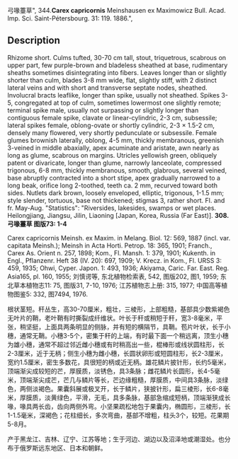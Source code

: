 弓喙薹草",
344.**Carex capricornis** Meinshausen ex Maximowicz Bull. Acad. Imp. Sci. Saint-Pétersbourg. 31: 119. 1886.",

## Description
Rhizome short. Culms tufted, 30-70 cm tall, stout, triquetrous, scabrous on upper part, few purple-brown and bladeless sheathed at base, rudimentary sheaths sometimes disintegrating into fibers. Leaves longer than or slightly shorter than culm, blades 3-8 mm wide, flat, slightly stiff, with 2 distinct lateral veins and with short and transverse septate nodes, sheathed. Involucral bracts leaflike, longer than spike, usually not sheathed. Spikes 3-5, congregated at top of culm, sometimes lowermost one slightly remote; terminal spike male, usually not surpassing or slightly longer than contiguous female spike, clavate or linear-cylindric, 2-3 cm, subsessile; lateral spikes female, oblong-ovate or shortly cylindric, 2-3 × 1.5-2 cm, densely many flowered, very shortly pedunculate or subsessile. Female glumes brownish laterally, oblong, 4-5 mm, thickly membranous, greenish 3-veined in middle abaxially, apex acuminate and aristate, awn nearly as long as glume, scabrous on margins. Utricles yellowish green, obliquely patent or divaricate, longer than glume, narrowly lanceolate, compressed trigonous, 6-8 mm, thickly membranous, smooth, glabrous, several veined, base abruptly contracted into a short stipe, apex gradually narrowed to a long beak, orifice long 2-toothed, teeth ca. 2 mm, recurved toward both sides. Nutlets dark brown, loosely enveloped, elliptic, trigonous, 1-1.5 mm; style slender, tortuous, base not thickened; stigmas 3, rather short. Fl. and fr. May-Aug.
  "Statistics": "Riversides, lakesides, swamps or wet places. Heilongjiang, Jiangsu, Jilin, Liaoning [Japan, Korea, Russia (Far East)].
**308. 弓喙薹草 图版73: 1-4**

Carex capricornis Meinsh. ex Maxim. in Melang. Biol. 12: 569, 1887 (incl. var. capitata Meinsh.); Meinsh in Acta Horti. Petrop. 18: 365, 1901; Franch., Carex As. Orient n. 257, 1898; Kom., Fl. Mansh. 1: 379, 1901; Kukenth. in Engl., Pflanzenr. Heft 38 (IV. 20): 697, 1909; V. Krecz. in Kom., Fl. URSS 3: 459, 1935; Ohwi, Cyper. Japon. 1: 493, 1936; Akiyama, Caric. Far. East. Reg. Asia165, pl. 160, 1955; 刘慎谔等, 东北植物检索表, 542, 图版202, 图1, 1959; 东北草本植物志11: 75, 图版31, 7-10, 1976; 江苏植物志上册: 315, 1977; 中国高等植物图鉴5: 332, 图7494, 1976.

根状茎短。秆丛生，高30-70厘米，粗壮，三棱形，上部粗糙，基部具少数紫褐色无叶片的鞘，老叶鞘有时撕裂成纤维状。叶长于秆或稍短于秆，宽3-8毫米，平张，稍坚挺，上面具两条明显的侧脉，并有短的横隔节，具鞘。苞片叶状，长于小穗，通常无鞘。小穗3-5个，密集于秆的上端，有时最下面一个稍远离，顶生小穗为雄小穗，通常不超过邻近雌小穗或有时稍高出一些，棍棒形或线状圆柱形，长2-3厘米，近于无柄；侧生小穗为雌小穗，长圆状卵形或短圆柱形，长2-3厘米，宽约1.5厘米，密生多数花，具很短的柄或近无柄。雄花鳞片披针形，长约5毫米，顶端渐尖成较短的芒，厚膜质，淡锈色，具3条脉；雌花鳞片长圆形，长4-5毫米，顶端渐尖成芒，芒几与鳞片等长，芒边缘粗糙，厚膜质，中间具3条脉，淡绿色，两侧淡褐色。果囊斜展或极叉开，长于鳞片，狭披针形，扁三棱形，长6-8毫米，厚膜质，淡黄绿色，平滑，无毛，具多条脉，基部急缩成短柄，顶端渐狭成长喙，喙具两长齿，齿向两侧外弯。小坚果疏松地包于果囊内，椭圆形，三棱形，长1-1.5毫米，深褐色；花柱细长，多次弯曲，基部不增粗，柱头3个，较短。花果期5-8月。

产于黑龙江、吉林、辽宁、江苏等地；生于河边、湖边以及沼泽地或潮湿处。也分布于俄罗斯远东地区、日本和朝鲜。
